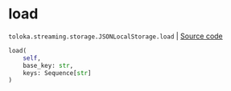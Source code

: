 # load
`toloka.streaming.storage.JSONLocalStorage.load` | [Source code](https://github.com/Toloka/toloka-kit/blob/v1.0.1/src/streaming/storage.py#L114)

```python
load(
    self,
    base_key: str,
    keys: Sequence[str]
)
```

